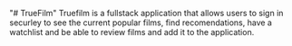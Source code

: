 "# TrueFilm" 
Truefilm is a fullstack application that allows users to sign in securley to see the current popular films, find recomendations, have a watchlist and be able to review films and add it to the application.
